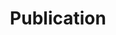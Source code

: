 ---
layout: archive
classes: wide
title: "Publication"
permalink: /publications/
author_profile: true
redirect_from:
  - /publication
---